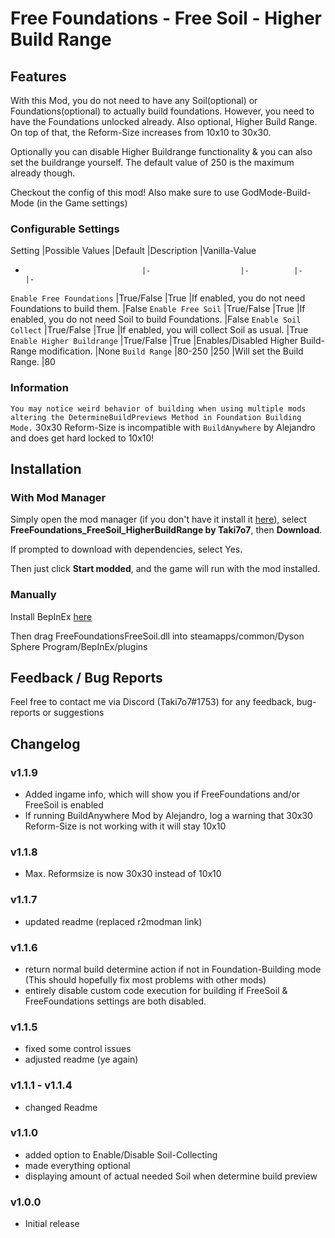 # Free Foundations - Free Soil - Higher Build Range
## Features
With this Mod, you do not need to have any Soil(optional) or Foundations(optional) to actually build foundations. However, you need to have the Foundations unlocked already. Also optional, Higher Build Range. On top of that, the Reform-Size increases from 10x10 to 30x30.

Optionally you can disable Higher Buildrange functionality & you can also set the buildrange yourself. The default value of 250 is the maximum already though.

Checkout the config of this mod! Also make sure to use GodMode-Build-Mode (in the Game settings)

### Configurable Settings
Setting                         |Possible Values      |Default    |Description                                              |Vanilla-Value
-                               |-                    |-          |-                                                        |-
`Enable Free Foundations`       |True/False           |True       |If enabled, you do not need Foundations to build them.   |False
`Enable Free Soil`              |True/False           |True       |If enabled, you do not need Soil to build Foundations.   |False
`Enable Soil Collect`           |True/False           |True       |If enabled, you will collect Soil as usual.              |True
`Enable Higher Buildrange`      |True/False           |True       |Enables/Disabled Higher Build-Range modification.        |None
`Build Range`                   |80-250               |250        |Will set the Build Range.                                |80

### Information
`You may notice weird behavior of building when using multiple mods altering the DetermineBuildPreviews Method in Foundation Building Mode.`
30x30 Reform-Size is incompatible with `BuildAnywhere` by Alejandro and does get hard locked to 10x10!

## Installation
### With Mod Manager

Simply open the mod manager (if you don't have it install it [here](https://dsp.thunderstore.io/package/ebkr/r2modman/)), select **FreeFoundations_FreeSoil_HigherBuildRange by Taki7o7**, then **Download**. 

If prompted to download with dependencies, select Yes.

Then just click **Start modded**, and the game will run with the mod installed.

### Manually
Install BepInEx [here](https://dsp.thunderstore.io/package/xiaoye97/BepInEx/)

Then drag FreeFoundationsFreeSoil.dll into steamapps/common/Dyson Sphere Program/BepInEx/plugins

## Feedback / Bug Reports
Feel free to contact me via Discord (Taki7o7#1753) for any feedback, bug-reports or suggestions

## Changelog
### v1.1.9
- Added ingame info, which will show you if FreeFoundations and/or FreeSoil is enabled
- If running BuildAnywhere Mod by Alejandro, log a warning that 30x30 Reform-Size is not working with it will stay 10x10
### v1.1.8
- Max. Reformsize is now 30x30 instead of 10x10
### v1.1.7
- updated readme (replaced r2modman link)
### v1.1.6
- return normal build determine action if not in Foundation-Building mode (This should hopefully fix most problems with other mods)
- entirely disable custom code execution for building if FreeSoil & FreeFoundations settings are both disabled.
### v1.1.5
- fixed some control issues
- adjusted readme (ye again)
### v1.1.1 - v1.1.4
- changed Readme
### v1.1.0
- added option to Enable/Disable Soil-Collecting
- made everything optional
- displaying amount of actual needed Soil when determine build preview
### v1.0.0
- Initial release